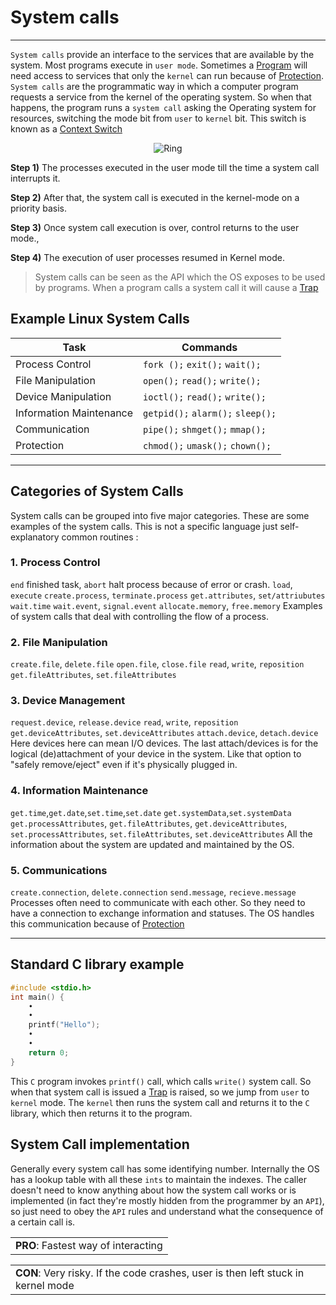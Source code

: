 # System calls
<hr>

`System calls` provide an interface to the services that are available by the system.  Most programs execute in `user mode`.
Sometimes a [Program](Program.md) will need access to services that only the `kernel` can run because of [Protection](Protection.md). 
`System calls` are the programmatic way in which a computer program requests a service from the kernel of the operating system.
So when that happens, the program runs a `system call` asking the Operating system for resources, switching the mode bit from `user` to `kernel` bit. 
This switch is known as a [Context Switch](Context_Switch.md)

<p align="center">
	<img src="https://www.guru99.com/images/1/121119_0451_SystemCalli3.png"
 alt="Ring">
</p>

**Step 1)** The processes executed in the user mode till the time a system call interrupts it. 

**Step 2)** After that, the system call is executed in the kernel-mode on a priority basis.

**Step 3)** Once system call execution is over, control returns to the user mode.,

**Step 4)** The execution of user processes resumed in Kernel mode.
>System calls can be seen as the API which the OS exposes to be used by programs. When a program calls a system call it will cause a [Trap](Trap.md)

## Example Linux System Calls

Task|Commands
------------ | ------------
Process Control | `fork ();` `exit();` `wait();` 
File Manipulation | `open();` `read();` `write();`
Device Manipulation | `ioctl();` `read();` `write();`
Information Maintenance | `getpid();` `alarm();` `sleep();`
Communication | `pipe();` `shmget();` `mmap();`
Protection | `chmod();` `umask();` `chown();`
<hr>

## Categories of System Calls
System calls can be grouped into five major categories. These are some examples of the system calls. This is not a specific language just self-explanatory common routines :

### 1. Process Control
`end` finished task, `abort` halt process because of error or crash.
`load`, `execute`
`create.process`, `terminate.process`
`get.attributes`, `set/attriubutes`
`wait.time` 
`wait.event`, `signal.event`
`allocate.memory`, `free.memory`
Examples of system calls that deal with controlling the flow of a process.
### 2. File Manipulation
`create.file`, `delete.file`
`open.file`, `close.file`
`read`, `write`, `reposition`
`get.fileAttributes`, `set.fileAttributes`
### 3. Device Management
`request.device`, `release.device`
`read`, `write`, `reposition`
`get.deviceAttributes`, `set.deviceAttributes`
`attach.device`, `detach.device`
Here devices here can mean I/O devices. The last attach/devices is for the logical (de)attachment of your device in the system. Like that option to "safely remove/eject" even if it's physically plugged in.
### 4. Information Maintenance
`get.time`,`get.date`,`set.time`,`set.date`
`get.systemData`,`set.systemData`
`get.processAttributes`, `get.fileAttributes`, `get.deviceAttributes`, `set.processAttributes`, `set.fileAttributes`, `set.deviceAttributes`
All the information about the system are updated and maintained by the OS. 
### 5. Communications
`create.connection`, `delete.connection`
`send.message`, `recieve.message`
Processes often need to communicate with each other. So they need to have a connection to exchange information and statuses. The OS handles this communication because of [Protection](Protection.md)
<hr>

## Standard C library example
```c
#include <stdio.h>
int main() {
	•
	•
	printf("Hello");
	•
	•
	return 0;
}
```
This `C` program invokes `printf()` call, which calls `write()` system call. So when that system call is issued a [Trap](Trap.md) is raised, so we jump from `user` to `kernel` mode. The `kernel` then runs the system call and returns it to the `C` library, which then returns it to the program.

## System Call implementation
Generally every system call has some identifying number. Internally the OS has a lookup table with all these `ints` to maintain the indexes.
The caller doesn't need to know anything about how the system call works or is implemented (in fact they're mostly hidden from the programmer by an `API`), so just need to obey the `API` rules and understand what the consequence of a certain call is.

<table><tr><td><b>PRO</b>: Fastest way of interacting</td></tr></table>
<table><tr><td><b>CON</b>: Very risky. If the code crashes, user is then left stuck in kernel mode</td></tr></table>